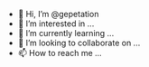 - 👋 Hi, I’m @gepetation
- 👀 I’m interested in ...
- 🌱 I’m currently learning ...
- 💞️ I’m looking to collaborate on ...
- 📫 How to reach me ...

<!---
gepetation/gepetation is a ✨ special ✨ repository because its `README.md` (this file) appears on your GitHub profile.
You can click the Preview link to take a look at your changes.
--->
